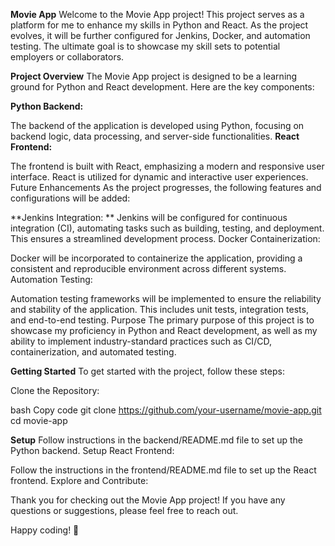 **Movie App**
Welcome to the Movie App project! This project serves as a platform for me to enhance my skills in Python and React. As the project evolves, it will be further configured for Jenkins, Docker, and automation testing. The ultimate goal is to showcase my skill sets to potential employers or collaborators.

**Project Overview**
The Movie App project is designed to be a learning ground for Python and React development. Here are the key components:

**Python Backend:**

The backend of the application is developed using Python, focusing on backend logic, data processing, and server-side functionalities.
**React Frontend:**

The frontend is built with React, emphasizing a modern and responsive user interface. React is utilized for dynamic and interactive user experiences.
Future Enhancements
As the project progresses, the following features and configurations will be added:

**Jenkins Integration:
**
Jenkins will be configured for continuous integration (CI), automating tasks such as building, testing, and deployment. This ensures a streamlined development process.
Docker Containerization:

Docker will be incorporated to containerize the application, providing a consistent and reproducible environment across different systems.
Automation Testing:

Automation testing frameworks will be implemented to ensure the reliability and stability of the application. This includes unit tests, integration tests, and end-to-end testing.
Purpose
The primary purpose of this project is to showcase my proficiency in Python and React development, as well as my ability to implement industry-standard practices such as CI/CD, containerization, and automated testing.

**Getting Started**
To get started with the project, follow these steps:

Clone the Repository:

bash
Copy code
git clone https://github.com/your-username/movie-app.git
cd movie-app

**Setup**
Follow instructions in the backend/README.md file to set up the Python backend.
Setup React Frontend:

Follow the instructions in the frontend/README.md file to set up the React frontend.
Explore and Contribute:


Thank you for checking out the Movie App project! If you have any questions or suggestions, please feel free to reach out.

Happy coding! 🚀
